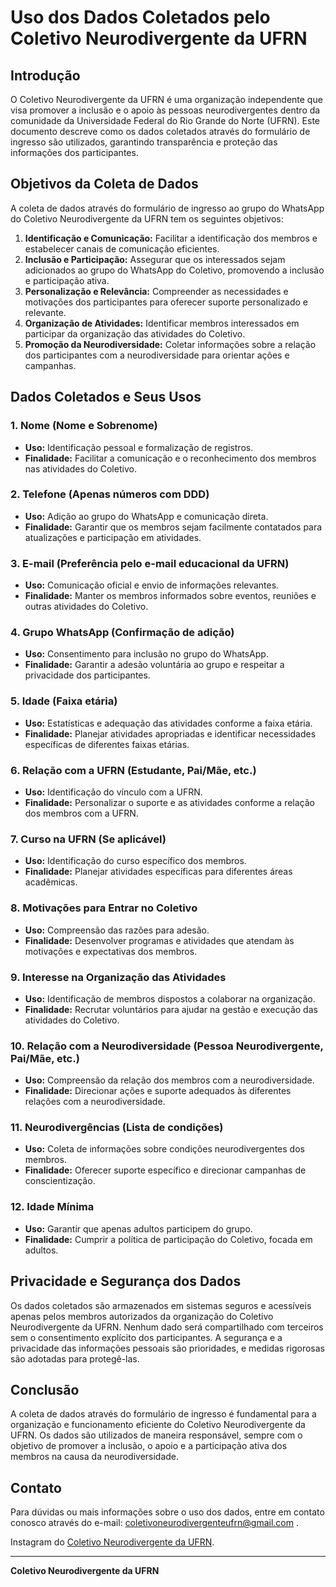 # Uso dos Dados Coletados pelo Coletivo Neurodivergente da UFRN

## Introdução

O Coletivo Neurodivergente da UFRN é uma organização independente que visa promover a inclusão e o apoio às pessoas neurodivergentes dentro da comunidade da Universidade Federal do Rio Grande do Norte (UFRN). Este documento descreve como os dados coletados através do formulário de ingresso são utilizados, garantindo transparência e proteção das informações dos participantes.

## Objetivos da Coleta de Dados

A coleta de dados através do formulário de ingresso ao grupo do WhatsApp do Coletivo Neurodivergente da UFRN tem os seguintes objetivos:

1. **Identificação e Comunicação:** Facilitar a identificação dos membros e estabelecer canais de comunicação eficientes.
2. **Inclusão e Participação:** Assegurar que os interessados sejam adicionados ao grupo do WhatsApp do Coletivo, promovendo a inclusão e participação ativa.
3. **Personalização e Relevância:** Compreender as necessidades e motivações dos participantes para oferecer suporte personalizado e relevante.
4. **Organização de Atividades:** Identificar membros interessados em participar da organização das atividades do Coletivo.
5. **Promoção da Neurodiversidade:** Coletar informações sobre a relação dos participantes com a neurodiversidade para orientar ações e campanhas.

## Dados Coletados e Seus Usos

### 1. Nome (Nome e Sobrenome)
- **Uso:** Identificação pessoal e formalização de registros.
- **Finalidade:** Facilitar a comunicação e o reconhecimento dos membros nas atividades do Coletivo.

### 2. Telefone (Apenas números com DDD)
- **Uso:** Adição ao grupo do WhatsApp e comunicação direta.
- **Finalidade:** Garantir que os membros sejam facilmente contatados para atualizações e participação em atividades.

### 3. E-mail (Preferência pelo e-mail educacional da UFRN)
- **Uso:** Comunicação oficial e envio de informações relevantes.
- **Finalidade:** Manter os membros informados sobre eventos, reuniões e outras atividades do Coletivo.

### 4. Grupo WhatsApp (Confirmação de adição)
- **Uso:** Consentimento para inclusão no grupo do WhatsApp.
- **Finalidade:** Garantir a adesão voluntária ao grupo e respeitar a privacidade dos participantes.

### 5. Idade (Faixa etária)
- **Uso:** Estatísticas e adequação das atividades conforme a faixa etária.
- **Finalidade:** Planejar atividades apropriadas e identificar necessidades específicas de diferentes faixas etárias.

### 6. Relação com a UFRN (Estudante, Pai/Mãe, etc.)
- **Uso:** Identificação do vínculo com a UFRN.
- **Finalidade:** Personalizar o suporte e as atividades conforme a relação dos membros com a UFRN.

### 7. Curso na UFRN (Se aplicável)
- **Uso:** Identificação do curso específico dos membros.
- **Finalidade:** Planejar atividades específicas para diferentes áreas acadêmicas.

### 8. Motivações para Entrar no Coletivo
- **Uso:** Compreensão das razões para adesão.
- **Finalidade:** Desenvolver programas e atividades que atendam às motivações e expectativas dos membros.

### 9. Interesse na Organização das Atividades
- **Uso:** Identificação de membros dispostos a colaborar na organização.
- **Finalidade:** Recrutar voluntários para ajudar na gestão e execução das atividades do Coletivo.

### 10. Relação com a Neurodiversidade (Pessoa Neurodivergente, Pai/Mãe, etc.)
- **Uso:** Compreensão da relação dos membros com a neurodiversidade.
- **Finalidade:** Direcionar ações e suporte adequados às diferentes relações com a neurodiversidade.

### 11. Neurodivergências (Lista de condições)
- **Uso:** Coleta de informações sobre condições neurodivergentes dos membros.
- **Finalidade:** Oferecer suporte específico e direcionar campanhas de conscientização.

### 12. Idade Mínima
- **Uso:** Garantir que apenas adultos participem do grupo.
- **Finalidade:** Cumprir a política de participação do Coletivo, focada em adultos.

## Privacidade e Segurança dos Dados

Os dados coletados são armazenados em sistemas seguros e acessíveis apenas pelos membros autorizados da organização do Coletivo Neurodivergente da UFRN. Nenhum dado será compartilhado com terceiros sem o consentimento explícito dos participantes. A segurança e a privacidade das informações pessoais são prioridades, e medidas rigorosas são adotadas para protegê-las.

## Conclusão

A coleta de dados através do formulário de ingresso é fundamental para a organização e funcionamento eficiente do Coletivo Neurodivergente da UFRN. Os dados são utilizados de maneira responsável, sempre com o objetivo de promover a inclusão, o apoio e a participação ativa dos membros na causa da neurodiversidade.

## Contato

Para dúvidas ou mais informações sobre o uso dos dados, entre em contato conosco através do e-mail: coletivoneurodivergenteufrn@gmail.com .

Instagram do [Coletivo Neurodivergente da UFRN](https://www.instagram.com/coletivoneurodivergenteufrn/).

---

**Coletivo Neurodivergente da UFRN**


